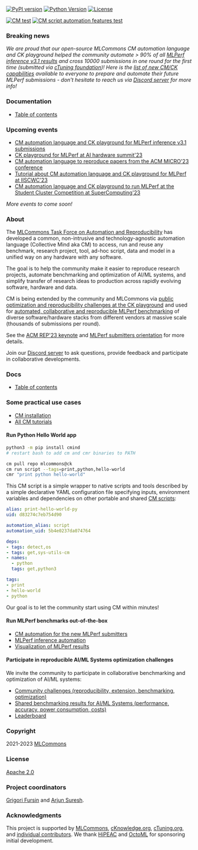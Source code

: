 [![PyPI version](https://badge.fury.io/py/cmind.svg)](https://pepy.tech/project/cmind)
[![Python Version](https://img.shields.io/badge/python-3+-blue.svg)](https://github.com/mlcommons/ck/tree/master/cm/cmind)
[![License](https://img.shields.io/badge/License-Apache%202.0-green)](LICENSE.md)

[![CM test](https://github.com/mlcommons/ck/actions/workflows/test-cm.yml/badge.svg)](https://github.com/mlcommons/ck/actions/workflows/test-cm.yml)
[![CM script automation features test](https://github.com/mlcommons/ck/actions/workflows/test-cm-script-features.yml/badge.svg)](https://github.com/mlcommons/ck/actions/workflows/test-cm-script-features.yml)


### Breaking news

*We are proud that our open-source MLCommons CM automation language and CK playground helped the community 
automate > 90% of all [MLPerf inference v3.1 results](https://mlcommons.org/en/news/mlperf-inference-storage-q323/) 
and cross 10000 submissions in one round for the first time (submitted via [cTuning foundation](https://cTuning.org))!
Here is the [list of new CM/CK capabilities](docs/news-mlperf-v3.1.md) available to everyone 
to prepare and automate their future MLPerf submissions - don't hesitate to reach us 
via [Discord server](https://discord.gg/JjWNWXKxwT) for more info!*

### Documentation

* [Table of contents](docs/README.md)

### Upcoming events

* [CM automation language and CK playground for MLPerf inference v3.1 submissions](docs/news-mlperf-v3.1.md)
* [CK playground for MLPerf at AI hardware summit'23](https://aihwedgesummit.com/events/aihwedgesummit)
* [CM automation language to reproduce papers from the ACM MICRO'23 conference](https://ctuning.org/ae/micro2023.html)
* [Tutorial about CM automation language and CK playground for MLPerf at IISCWC'23]( https://iiswc.org/iiswc2023/#/program/ )
* [CM automation language and CK playground to run MLPerf at the Student Cluster Competition at SuperComputing'23](https://sc23.supercomputing.org/students/student-cluster-competition)

*More events to come soon!*

### About

The [MLCommons Task Force on Automation and Reproducibility](docs/taskforce.md) has developed
a common, non-intrusive and technology-agnostic automation language (Collective Mind aka CM) 
to access, run and reuse any benchmark, research project, 
tool, ad-hoc script, data and model in a unified way on any hardware with any software.

The goal is to help the community make it easier to reproduce research projects, 
automate benchmarking and optimization of AI/ML systems,
and simplify transfer of research ideas to production across rapidly evolving software, hardware and data.

CM is being extended by the community and MLCommons via [public optimization and reproducibility challenges at the CK playground](https://access.cknowledge.org/playground/?action=challenges)
and used for [automated, collaborative and reproducible MLPerf benchmarking](docs/news-mlperf-v3.1.md) 
of diverse software/hardware stacks from different vendors at massive scale (thousands of submissions per round).

See the [ACM REP'23 keynote](https://doi.org/10.5281/zenodo.8105339) and [MLPerf submitters orientation](https://doi.org/10.5281/zenodo.8144274)
for more details.

Join our [Discord server](https://discord.gg/JjWNWXKxwT) to ask questions, provide feedback and participate in collaborative developments.

### Docs

* [Table of contents](docs/README.md) 

### Some practical use cases

* [CM installation](docs/installation.md)
* [All CM tutorials](docs/tutorials)

#### Run Python Hello World app

```bash
python3 -m pip install cmind
# restart bash to add cm and cmr binaries to PATH

cm pull repo mlcommons@ck
cm run script --tags=print,python,hello-world
cmr "print python hello-world"
```

This CM script is a simple wrapper to native scripts and tools
described by a simple declarative YAML configuration file
specifying inputs, environment variables and dependencies on other portable
and shared [CM scripts](https://github.com/mlcommons/ck/tree/master/cm-mlops/script):

```yaml
alias: print-hello-world-py
uid: d83274c7eb754d90

automation_alias: script
automation_uid: 5b4e0237da074764

deps:
- tags: detect,os
- tags: get,sys-utils-cm
- names:
  - python
  tags: get,python3

tags:
- print
- hello-world
- python

```

Our goal is to let the community start using CM within minutes!

#### Run MLPerf benchmarks out-of-the-box

* [CM automation for the new MLPerf submitters](https://doi.org/10.5281/zenodo.8144274)
* [MLPerf inference automation](docs/mlperf/inference)
* [Visualization of MLPerf results](https://access.cknowledge.org/playground/?action=experiments)

#### Participate in reproducible AI/ML Systems optimization challenges

We invite the community to participate in collaborative benchmarking and optimization of AI/ML systems:
* [Community challenges (reproducibility, extension, benchmarking, optimization)](https://access.cknowledge.org/playground/?action=challenges)
* [Shared benchmarking results for AI/ML Systems (performance, accuracy, power consumption, costs)](https://access.cknowledge.org/playground/?action=experiments) 
* [Leaderboard](https://access.cknowledge.org/playground/?action=contributors)

### Copyright

2021-2023 [MLCommons](https://mlcommons.org)

### License

[Apache 2.0](LICENSE.md)

### Project coordinators

[Grigori Fursin](https://cKnowledge.org/gfursin) and [Arjun Suresh](https://www.linkedin.com/in/arjunsuresh).

### Acknowledgments

This project is supported by [MLCommons](https://mlcommons.org), 
[cKnowledge.org](https://cKnowledge.org),
[cTuning.org](https://cTuning.org),
and [individual contributors](https://github.com/mlcommons/ck/blob/master/CONTRIBUTING.md).
We thank [HiPEAC](https://hipeac.net) and [OctoML](https://octoml.ai) for sponsoring initial development.

